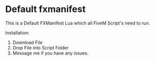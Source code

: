 # Default fxmanifest
This is a Default FXManifest Lua which all FiveM Script's need to run.

Installation:
1. Download File
2. Drop File into Script Folder
3. Message me if you have any issues.
